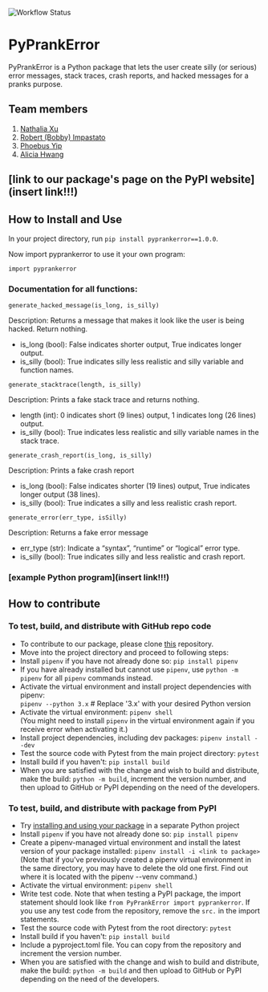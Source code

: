 ![Workflow Status](https://github.com/software-students-fall2023/3-python-package-exercise-plant-3-0/actions/workflows/build.yml/badge.svg)

# PyPrankError
PyPrankError is a Python package that lets the user create silly (or serious) error messages, stack traces, crash reports, and hacked messages for a pranks purpose.

## Team members
1. [Nathalia Xu](https://github.com/slurp-slurp)
2. [Robert (Bobby) Impastato](https://github.com/bobbyimpastato)
3. [Phoebus Yip](https://github.com/phoebusyip)
4. [Alicia Hwang](https://github.com/a-j-hwang)

## [link to our package's page on the PyPI website](insert link!!!)

## How to Install and Use
In your project directory, run `pip install pyprankerror==1.0.0`.

Now import pyprankerror to use it your own program:

`import pyprankerror`

### Documentation for all functions:  

`generate_hacked_message(is_long, is_silly)`

Description: Returns a message that makes it look like the user is being hacked. Return nothing.
* is_long (bool): False indicates shorter output, True indicates longer output.
* is_silly (bool): True indicates silly less realistic and silly variable and function names.


`generate_stacktrace(length, is_silly)`

Description: Prints a fake stack trace and returns nothing.
* length (int): 0 indicates short (9 lines) output, 1 indicates long (26 lines) output.
* is_silly (bool): True indicates less realistic and silly variable names in the stack trace.


`generate_crash_report(is_long, is_silly)`

Description: Prints a fake crash report
* is_long (bool): False indicates shorter (19 lines) output, True indicates longer output (38 lines).
* is_silly (bool): True indicates a silly and less realistic crash report.


`generate_error(err_type, isSilly)`

Description: Returns a fake error message

* err_type (str): Indicate a “syntax”, “runtime” or “logical” error type.
* is_silly (bool): True indicates silly and less realistic and crash report.

### [example Python program](insert link!!!)

## How to contribute

### To test, build, and distribute with GitHub repo code
- To contribute to our package, please clone [this](https://github.com/software-students-fall2023/3-python-package-exercise-plant-3-0) repository.   
- Move into the project directory and proceed to following steps:  
- Install `pipenv` if you have not already done so: `pip install pipenv`   
- If you have already installed but cannot use `pipenv`, use `python -m pipenv` for all `pipenv` commands instead.  
- Activate the virtual environment and install project dependencies with pipenv:  
`pipenv --python 3.x` # Replace '3.x' with your desired Python version  
- Activate the virtual environment: `pipenv shell`  
(You might need to install `pipenv` in the virtual environment again if you receive error when activating it.)  
- Install project dependencies, including dev packages: `pipenv install --dev`
- Test the source code with Pytest from the main project directory: `pytest` 
- Install build if you haven't: `pip install build`  
- When you are satisfied with the change and wish to build and distribute, make the build: `python -m build`, increment the version number, and then upload to GitHub or PyPI depending on the need of the developers.

### To test, build, and distribute with package from PyPI
- Try [installing and using your package](https://packaging.python.org/en/latest/tutorials/packaging-projects/#installing-your-newly-uploaded-package) in a separate Python project
- Install `pipenv` if you have not already done so: `pip install pipenv`   
- Create a pipenv-managed virtual environment and install the latest version of your package installed:  `pipenv install -i <link to package>` (Note that if you've previously created a pipenv virtual environment in the same directory, you may have to delete the old one first. Find out where it is located with the pipenv --venv command.)  
- Activate the virtual environment: `pipenv shell` 
- Write test code. Note that when testing a PyPI package, the import statement should look like `from PyPrankError import pyprankerror`. If you use any test code from the repository, remove the `src.` in the import statements. 
- Test the source code with Pytest from the root directory: `pytest` 
- Install build if you haven't: `pip install build`  
- Include a pyproject.toml file. You can copy from the repository and increment the version number.
- When you are satisfied with the change and wish to build and distribute, make the build: `python -m build` and then upload to GitHub or PyPI depending on the need of the developers.





